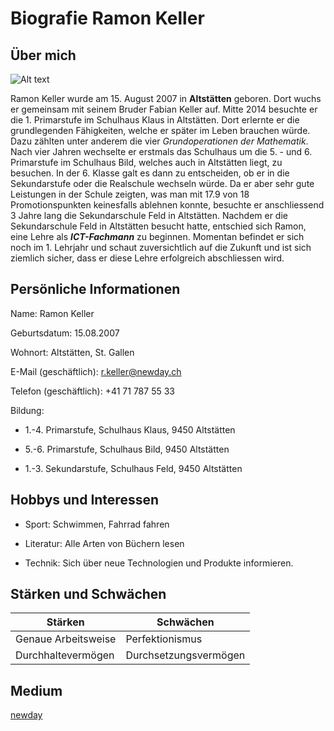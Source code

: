# Biografie Ramon Keller
## Über mich

![Alt text](<A9A00253 (2) (1).png>)

Ramon Keller wurde am 15. August 2007 in **Altstätten** geboren. Dort wuchs er gemeinsam mit seinem Bruder Fabian Keller auf. Mitte 2014 besuchte er die 1. Primarstufe im Schulhaus Klaus in Altstätten. Dort erlernte er die grundlegenden Fähigkeiten, welche er später im Leben brauchen würde. Dazu zählten unter anderem die vier *Grundoperationen* *der* *Mathematik*. Nach vier Jahren wechselte er erstmals das Schulhaus um die 5. - und 6. Primarstufe im Schulhaus Bild, welches auch in Altstätten liegt, zu besuchen. In der 6. Klasse galt es dann zu entscheiden, ob er in die Sekundarstufe oder die Realschule wechseln würde. Da er aber sehr gute Leistungen in der Schule zeigten, was man mit 17.9 von 18 Promotionspunkten keinesfalls ablehnen konnte, besuchte er anschliessend 3 Jahre lang die Sekundarschule Feld in Altstätten. Nachdem er die Sekundarschule Feld in Altstätten besucht hatte, entschied sich Ramon, eine Lehre als ***ICT-Fachmann*** zu beginnen. Momentan befindet er sich noch im 1. Lehrjahr und schaut zuversichtlich auf die Zukunft und ist sich ziemlich sicher, dass er diese Lehre erfolgreich abschliessen wird.

## Persönliche Informationen

Name: Ramon Keller

Geburtsdatum: 15.08.2007

Wohnort: Altstätten, St. Gallen

E-Mail (geschäftlich): r.keller@newday.ch

Telefon (geschäftlich): +41 71 787 55 33

Bildung:

* 1.-4. Primarstufe, Schulhaus Klaus, 9450 Altstätten


* 5.-6. Primarstufe, Schulhaus Bild, 9450 Altstätten


* 1.-3. Sekundarstufe, Schulhaus Feld, 9450 Altstätten

## Hobbys und Interessen

* Sport: Schwimmen, Fahrrad fahren

* Literatur: Alle Arten von Büchern lesen

* Technik: Sich über neue Technologien und Produkte informieren.

## Stärken und Schwächen
| Stärken | Schwächen |
|---------|----------|
| Genaue Arbeitsweise | Perfektionismus|
| Durchhaltevermögen | Durchsetzungsvermögen |

## Medium


[newday](https://newday.ch/)